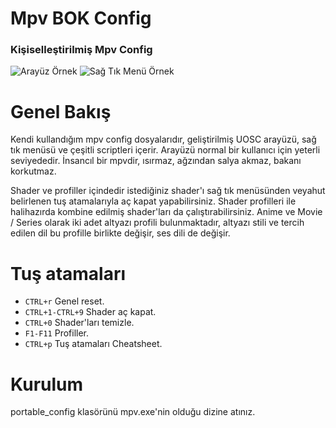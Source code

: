 # Mpv BOK Config
### Kişiselleştirilmiş Mpv Config
![Arayüz Örnek](Screenshots\mpv-bok-1.png)
![Sağ Tık Menü Örnek](Screenshots\mpv-bok-2.png)
# Genel Bakış
Kendi kullandığım mpv config dosyalarıdır, geliştirilmiş UOSC arayüzü, sağ tık menüsü ve çeşitli scriptleri içerir. Arayüzü normal bir kullanıcı için yeterli seviyededir. İnsancıl bir mpvdir, ısırmaz, ağzından salya akmaz, bakanı korkutmaz.

Shader ve profiller içindedir istediğiniz shader'ı sağ tık menüsünden veyahut belirlenen tuş atamalarıyla aç kapat yapabilirsiniz. Shader profilleri ile halihazırda kombine edilmiş shader'ları da çalıştırabilirsiniz. Anime ve Movie / Series olarak iki adet altyazı profili bulunmaktadır, altyazı stili ve tercih edilen dil bu profille birlikte değişir, ses dili de değişir.

# Tuş atamaları
- `CTRL+r` Genel reset.
- `CTRL+1-CTRL+9` Shader aç kapat.
- `CTRL+0` Shader'ları temizle.
- `F1-F11` Profiller.
- `CTRL+p` Tuş atamaları Cheatsheet.

# Kurulum
portable_config klasörünü mpv.exe'nin olduğu dizine atınız.
